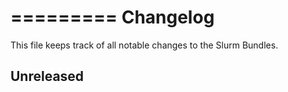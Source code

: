 =========
Changelog
=========

This file keeps track of all notable changes to the Slurm Bundles.

Unreleased
----------


